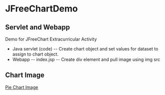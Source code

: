 # JFreeChartDemo
## Servlet and Webapp
Demo for JFreeChart Extracurricular Activity 
* Java servlet (code) -- Create chart object and set values for dataset to assign to chart object.
* Webapp -- index.jsp -- Create div element and pull image using img src

## Chart Image
[Pie Chart Image](/ChartImage/DoChart.png)
